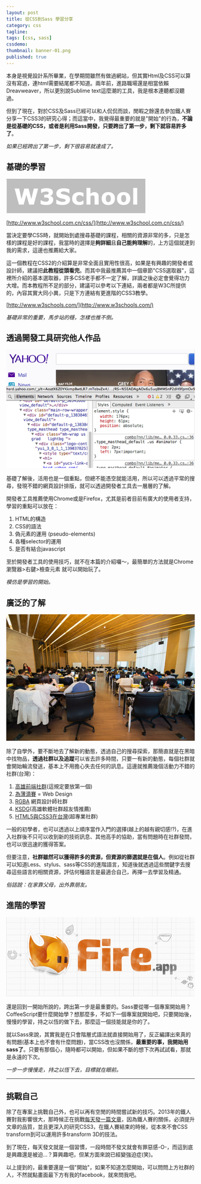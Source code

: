 ```yaml
---
layout: post
title: 從CSS到Sass 學習分享
category: css
tagline: 
tags: [css, sass]
cssdemo: 
thumbnail: banner-01.png
published: true
---
```


本身是視覺設計系所畢業，在學期間雖然有做過網站，但其實Html及CSS可以算沒有寫過，連html需要結尾都不知道。兩年前，進路職場還是相當依賴Dreavweaver，所以更別說Sublime text這麼潮的工具，我是根本連聽都沒聽過。

但到了現在，對於CSS及Sass已經可以和人侃侃而談，閒暇之餘還去參加鐵人賽分享一下CSS3的研究心得；而這當中，我覺得最重要的就是"開始"的行為，**不論是從基礎的CSS，或者是利用Sass開發，只要跨出了第一步，剩下就容易許多了**。

<!-- more -->
*如果已經跨出了第一步，剩下很容易就達成了。*


## 基礎的學習

![](/images/2014-01-22-w3c-school.png)

[http://www.w3school.com.cn/css/](http://www.w3school.com.cn/css/)

當決定要學CSS時，就開始到處搜尋基礎的課程，相關的資源非常的多，只是怎樣的課程是好的課程，我當時的選擇是**夠詳細**且**自己能夠理解**的，上方這個就達到我的需求，這邊也推薦給大家。

這一個教程在CSS2的介紹算是非常全面且實用性很高，如果是有興趣的開發者或設計師，建議把**此教程從頭看完**。而其中我最推薦其中一個章節"CSS選取器"，這裡所介紹的基本選取器，許多CSS老手都不一定了解，詳讀之後必定會覺得功力大增。而本教程所不足的部分，建議可以參考以下連結，兩者都是W3C所提供的，內容其實大同小異，只是下方連結有更進階的CSS3教學。

[http://www.w3schools.com/](http://www.w3schools.com/)

*基礎非常的重要，馬步站的穩，怎樣也推不倒。*

## 透過開發工具研究他人作品

![](/images/2014-01-22-develop.png)

基礎了解後，活用也是一個重點，但總不能憑空就能活用，所以可以透過平常的搜尋，發現不錯的網頁設計排版，就可以透過開發者工具去一層層的了解。

開發者工具推薦使用Chrome或是Firefox，尤其是前者目前有廣大的使用者支持，學習的重點可以放在：

1. HTML的構造
2. CSS的語法
3. 偽元素的運用 (pseudo-elements)
3. 各種selector的運用
4. 是否有結合javascript

至於開發者工具的使用技巧，就不在本篇的介紹囉～，最簡單的方法就是Chrome瀏覽器>右鍵>檢查元素 就可以開始玩了。

*模仿是學習的開始。*

## 廣泛的了解

![](/images/2014-01-22-fb.jpg)

除了自學外，要不斷地去了解新的動態，透過自己的搜尋探索，那簡直就是在黑暗中找物品，**透過社群以及追蹤**可以省去許多時間，只要一有新的動態，每個社群就會開始輪流發送，基本上不用擔心失去任何的訊息。這邊就推薦幾個活動力不錯的社群(台灣)：

1. [高雄前端社群](https://www.facebook.com/groups/358503154261390/)(這規定要放第一個)
2. [為薄滴賽](https://www.facebook.com/groups/web.design.tw/) = Web Design
2. [RGBA](https://www.facebook.com/groups/rgba.tw/) 網頁設計師社群
2. [KSDG](https://www.facebook.com/groups/KSDGroup/)(高雄軟體社群超友情推薦)
3. [HTML5與CSS3在台灣](https://www.facebook.com/groups/htmlfive/)(超專業社群)


一般的初學者，也可以透過以上順序當作入門的選擇(越上的越有親切感!?)，在進入社群後不只可以收到新的技術訊息、其他高手的協助，當有問題時在社群發問，也可以很迅速的獲得答案。

但要注意，**社群雖然可以獲得許多的資源，但資源的篩選就是在個人**。例如從社群可以知道Less、stylus、sass等CSS的進階語言，知道後就透過這些關鍵字去搜尋這些語言的相關資源，評估何種語言是最適合自己，再擇一去學習及精通。

*俗話說：在家靠父母，出外靠朋友。*


## 進階的學習

![](/images/20130917fireapp.jpg)

還是回到一開始所說的，跨出第一步是最重要的。Sass要從哪一個專案開始用？CoffeeScript要什麼開始學？想那麼多，不如下一個專案就開始吧，只要開始後，慢慢的學習，持之以恆的做下去，那麼這一個技能就是你的了。

就以Sass來說，其實我是在只會階層式語法就直接開始用了，反正編譯出來真的有問題(基本上也不會有什麼問題)，當CSS改也沒關係，**最重要的事，我開始用sass了**。只要有那個心，隨時都可以開始，但如果不斷的想下次再試試看，那就是永遠的下次。

*一步一步慢慢走，持之以恆下去，目標就在眼前。*

-------

## 挑戰自己
除了在專案上挑戰自己外，也可以再有空閒的時間嘗試新的技巧。2013年的鐵人賽對我影響很大，那時候正在挑戰[每天發一篇文章](http://ashareaday.wcc.tw/)，因為鐵人賽的關係，必須提升文章的品質，並且更深入的研究CSS3，在鐵人賽結束的時候，從本來不會CSS transform到可以運用許多transform 3D的技法。

到了現在，每天發文就是一個習慣，一段時間不發文就會有罪惡感-O-，而這到底是興趣還是被迫...？算興趣吧，但某方面來說已經變強迫症(笑)。

以上提到的，最重要還是一個"開始"，如果不知道怎麼開始，可以問問上方社群的人，不然就點畫面最下方有我的facebook，就來問我吧。

